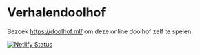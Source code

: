 # Verhalendoolhof

Bezoek https://doolhof.ml/ om deze online doolhof zelf te spelen.

[![Netlify Status](https://api.netlify.com/api/v1/badges/00f7ef56-9f17-45ae-a90a-cdd307f2d4da/deploy-status)](https://app.netlify.com/sites/verhalendoolhof/deploys)
